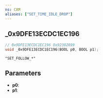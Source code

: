 ```yaml
---
ns: CAM
aliases: ["SET_TIME_IDLE_DROP"]
---
```

## _0x9DFE13ECDC1EC196

```c
// 0x9DFE13ECDC1EC196 0x92302899
void _0x9DFE13ECDC1EC196(BOOL p0, BOOL p1);
```

```
"SET_FOLLOW_*"
```

## Parameters
* **p0**: 
* **p1**: 

